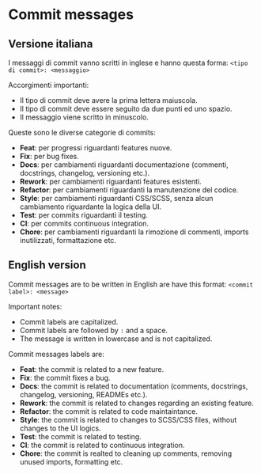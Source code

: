 # Commit messages

## Versione italiana

I messaggi di commit vanno scritti in inglese e hanno questa forma:
`<tipo di commit>: <messaggio>`

Accorgimenti importanti:
- Il tipo di commit deve avere la prima lettera maiuscola.
- Il tipo di commit deve essere seguito da due punti ed uno spazio.
- Il messaggio viene scritto in minuscolo.

Queste sono le diverse categorie di commits:

- **Feat**: per progressi riguardanti features nuove.
- **Fix**: per bug fixes.
- **Docs**: per cambiamenti riguardanti documentazione (commenti, docstrings, changelog, versioning etc.).
- **Rework**: per cambiamenti riguardanti features esistenti.
- **Refactor**: per cambiamenti riguardanti la manutenzione del codice.
- **Style**: per cambiamenti riguardanti CSS/SCSS, senza alcun cambiamento riguardante la logica della UI.
- **Test**: per commits riguardanti il testing.
- **CI**: per commits continuous integration.
- **Chore**: per cambiamenti riguardanti la rimozione di commenti, imports inutilizzati, formattazione etc.

## English version

Commit messages are to be written in English are have this format:
`<commit label>: <message>`

Important notes:
- Commit labels are capitalized.
- Commit labels are followed by `:` and a space.
- The message is written in lowercase and is not capitalized.

Commit messages labels are:
- **Feat**: the commit is related to a new feature.
- **Fix**: the commit fixes a bug.
- **Docs**: the commit is related to documentation (comments, docstrings, changelog, versioning, READMEs etc.).
- **Rework**: the commit is related to changes regarding an existing feature.
- **Refactor**: the commit is related to code maintaintance.
- **Style**: the commit is related to changes to SCSS/CSS files, without changes to the UI logics.
- **Test**: the commit is related to testing.
- **CI**: the commit is related to continuous integration.
- **Chore**: the commit is realted to cleaning up comments, removing unused imports, formatting etc.
